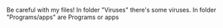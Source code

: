 Be careful with my files! In folder "Viruses" there's some viruses.
In folder "Programs/apps" are Programs or apps
